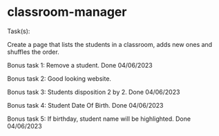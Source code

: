 # classroom-manager

Task(s): 

Create a page that lists the students in a classroom, adds new ones and shuffles the order.

Bonus task 1: Remove a student. Done 04/06/2023

Bonus task 2: Good looking website.

Bonus task 3: Students disposition 2 by 2. Done 04/06/2023

Bonus task 4: Student Date Of Birth. Done 04/06/2023

Bonus task 5: If birthday, student name will be highlighted. Done 04/06/2023